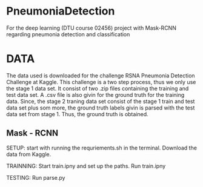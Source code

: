 # PneumoniaDetection
For the deep learning (DTU course 02456) project with Mask-RCNN regarding pneumonia detection and classification

# DATA
The data used is downloaded for the challenge RSNA Pneumonia Detection Challenge at Kaggle. This challenge is a two step process, thus we only use the stage 1 data set. It consist of two .zip files containing the training and test data set. A .csv file is also givin for the ground truth for the training data. Since, the stage 2 traning data set consist of the stage 1 train and test data set plus som more, the ground truth labels givin is parsed with the test data set from stage 1. Thus, the ground truth is obtained. 

## Mask - RCNN 

SETUP:
start with running the requriements.sh in the terminal. 
Download the data from Kaggle.

TRAINNING:
Start train.ipny and set up the paths.
Run train.ipny

TESTING: 
Run parse.py 
